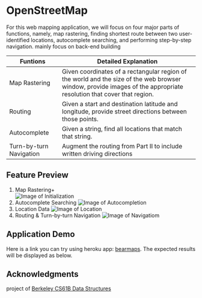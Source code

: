 # OpenStreetMap

For this web mapping application, we will focus on four major parts of functions, namely, map rastering, finding shortest route between two
user-identified locations, autocomplete searching, and performing step-by-step navigation.
mainly focus on back-end building

Funtions | Detailed Explanation
--------------- | ---------------
Map Rastering | Given coordinates of a rectangular region of the world and the size of the web browser window, provide images of the appropriate resolution that cover that region.
Routing | Given a start and destination latitude and longitude, provide street directions between those points.
Autocomplete | Given a string, find all locations that match that string.
Turn-by-turn Navigation | Augment the routing from Part II to include written driving directions

## Feature Preview
1. Map Rastering+  
![Image of Initialization](https://github.com/MichaelWangTW/OpenStreetMap/blob/main/image/Zoom.gif?raw=true)
2. Autocomplete Searching
![Image of Autocompletion](https://github.com/ZTong1201/Java/blob/master/project/proj2c/static/test%20demo/autocompletion.png)
3. Location Data
![Image of Location](https://github.com/ZTong1201/Java/blob/master/project/proj2c/static/test%20demo/location_search.png)
4. Routing & Turn-by-turn Navigation
![Image of Navigatiom](https://github.com/MichaelWangTW/OpenStreetMap/blob/main/image/Path_Find.gif?raw=true)

## Application Demo
Here is a link you can try using heroku app: [bearmaps](http://bearmaps-sp19-ztong5.herokuapp.com/map.html).
The expected results will be displayed as below.

## Acknowledgments
project of [Berkeley CS61B Data Structures](https://sp19.datastructur.es/)
